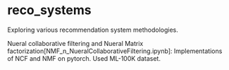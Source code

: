 # reco_systems
Exploring various recommendation system methodologies.

Nueral collaborative filtering and Nueral Matrix factorization[NMF_n_NueralCollaborativeFiltering.ipynb]: Implementations of NCF and NMF on pytorch. Used ML-100K dataset.
